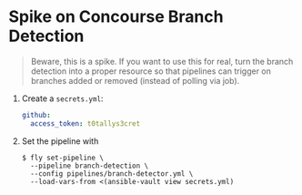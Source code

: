 # Spike on Concourse Branch Detection

> Beware, this is a spike. If you want to use this for real, turn the branch detection into a proper resource so that pipelines can trigger on branches added or removed (instead of polling via job).

1. Create a `secrets.yml`:

    ```yaml
    github:
      access_token: t0tallys3cret
    ```

1. Set the pipeline with

    ```command
    $ fly set-pipeline \
      --pipeline branch-detection \
      --config pipelines/branch-detector.yml \
      --load-vars-from <(ansible-vault view secrets.yml)
    ```
